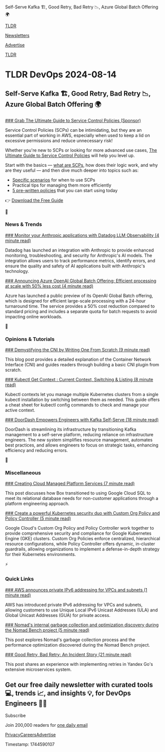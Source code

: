Self-Serve Kafka 🏗️, Good Retry, Bad Retry 📉, Azure Global Batch Offering 🌍

[TLDR](/)

[Newsletters](/newsletters)

[Advertise](https://advertise.tldr.tech/)

[TLDR](/)

# TLDR DevOps 2024-08-14

## Self-Serve Kafka 🏗️, Good Retry, Bad Retry 📉, Azure Global Batch Offering 🌍

### 

[### Grab The Ultimate Guide to Service Control Policies (Sponsor)](https://sonraisecurity.com/resource/ultimate-guide-to-scps/?utm_source=tldr-devops&amp;utm_medium=partner&amp;utm_campaign=scp_campaign_2024&amp;utm_content=newsletter)

Service Control Policies (SCPs) can be intimidating, but they are an essential part of working in AWS, especially when used to keep a lid on excessive permissions and reduce unnecessary risk!

Whether you're new to SCPs or looking for more advanced use cases, [The Ultimate Guide to Service Control Policies](https://sonraisecurity.com/resource/ultimate-guide-to-scps/?utm_source=tldr-devops&utm_medium=partner&utm_campaign=scp_campaign_2024&utm_content=newsletter) will help you level up.

Start with the basics — [what are SCPs](https://sonraisecurity.com/resource/ultimate-guide-to-scps/?utm_source=tldr-devops&utm_medium=partner&utm_campaign=scp_campaign_2024&utm_content=newsletter), how does their logic work, and why are they useful — and then dive much deeper into topics such as:

* [Specific scenarios](https://sonraisecurity.com/resource/ultimate-guide-to-scps/?utm_source=tldr-devops&utm_medium=partner&utm_campaign=scp_campaign_2024&utm_content=newsletter) for when to use SCPs
* Practical tips for managing them more efficiently
* [5 pre-written policies](https://sonraisecurity.com/resource/ultimate-guide-to-scps/?utm_source=tldr-devops&utm_medium=partner&utm_campaign=scp_campaign_2024&utm_content=newsletter) that you can start using today

👉 [Download the Free Guide](https://sonraisecurity.com/resource/ultimate-guide-to-scps/?utm_source=tldr-devops&utm_medium=partner&utm_campaign=scp_campaign_2024&utm_content=newsletter)

📱

### News & Trends

[### Monitor your Anthropic applications with Datadog LLM Observability (4 minute read)](https://www.datadoghq.com/blog/anthropic-integration-datadog-llm-observability/?utm_source=tldrdevops)

Datadog has launched an integration with Anthropic to provide enhanced monitoring, troubleshooting, and security for Anthropic's AI models. The integration allows users to track performance metrics, identify errors, and ensure the quality and safety of AI applications built with Anthropic's technology.

[### Announcing Azure OpenAI Global Batch Offering: Efficient processing at scale with 50% less cost (4 minute read)](https://techcommunity.microsoft.com/t5/ai-azure-ai-services-blog/announcing-azure-openai-global-batch-offering-efficient/ba-p/4210929?utm_source=tldrdevops)

Azure has launched a public preview of its OpenAI Global Batch offering, which is designed for efficient large-scale processing with a 24-hour turnaround time. The service provides a 50% cost reduction compared to standard pricing and includes a separate quota for batch requests to avoid impacting online workloads.

🚀

### Opinions & Tutorials

[### Demystifying the CNI by Writing One From Scratch (9 minute read)](https://isovalent.com/blog/post/demystifying-cni/?utm_source=tldrdevops)

This blog post provides a detailed explanation of the Container Network Interface (CNI) and guides readers through building a basic CNI plugin from scratch.

[### Kubectl Get Context : Current Context, Switching & Listing (8 minute read)](https://spacelift.io/blog/kubectl-get-context?utm_source=tldrdevops)

Kubectl contexts let you manage multiple Kubernetes clusters from a single kubectl installation by switching between them as needed. This guide offers a cheat sheet for kubectl config commands to check and manage your active context.

[### DoorDash Empowers Engineers with Kafka Self-Serve (18 minute read)](https://doordash.engineering/2024/08/13/doordash-engineers-with-kafka-self-serve/?utm_source=tldrdevops)

DoorDash is streamlining its infrastructure by transitioning Kafka management to a self-serve platform, reducing reliance on infrastructure engineers. The new system simplifies resource management, automates best practices, and allows engineers to focus on strategic tasks, enhancing efficiency and reducing errors.

🎁

### Miscellaneous

[### Creating Cloud Managed Platform Services (7 minute read)](https://medium.com/box-tech-blog/creating-cloud-managed-platform-services-93a52233c8a9?utm_source=tldrdevops)

This post discusses how Box transitioned to using Google Cloud SQL to meet its relational database needs for non-customer applications through a platform engineering approach.

[### Create a powerful Kubernetes security duo with Custom Org Policy and Policy Controller (5 minute read)](https://cloud.google.com/blog/products/identity-security/create-a-powerful-kubernetes-security-duo-with-custom-org-policy-and-policy-controller/?utm_source=tldrdevops)

Google Cloud's Custom Org Policy and Policy Controller work together to provide comprehensive security and compliance for Google Kubernetes Engine (GKE) clusters. Custom Org Policies enforce centralized, hierarchical resource configurations, while Policy Controller offers dynamic, in-cluster guardrails, allowing organizations to implement a defense-in-depth strategy for their Kubernetes environments.

⚡️

### Quick Links

[### AWS announces private IPv6 addressing for VPCs and subnets (1 minute read)](https://aws.amazon.com/about-aws/whats-new/2024/08/aws-private-ipv6-addressing-vpcs-subnets/?utm_source=tldrdevops)

AWS has introduced private IPv6 addressing for VPCs and subnets, allowing customers to use Unique Local IPv6 Unicast Addresses (ULA) and Global Unicast Addresses (GUA) for private access.

[### Nomad's internal garbage collection and optimization discovery during the Nomad Bench project (5 minute read)](https://www.hashicorp.com/blog/nomad-garbage-collection-optimization-discovery-during-nomad-bench?utm_source=tldrdevops)

This post explores Nomad's garbage collection process and the performance optimization discovered during the Nomad Bench project.

[### Good Retry, Bad Retry: An Incident Story (21 minute read)](https://medium.com/yandex/good-retry-bad-retry-an-incident-story-648072d3cee6?utm_source=tldrdevops)

This post shares an experience with implementing retries in Yandex Go's extensive microservices system.

## Get our free daily newsletter with curated tools 💻, trends 📈, and insights 💡, for DevOps Engineers 👨‍💻

Subscribe

Join 200,000 readers for [one daily email](/api/latest/devops)

[Privacy](/privacy)[Careers](https://jobs.ashbyhq.com/tldr.tech)[Advertise](/devops/advertise)

Timestamp: 1744590107